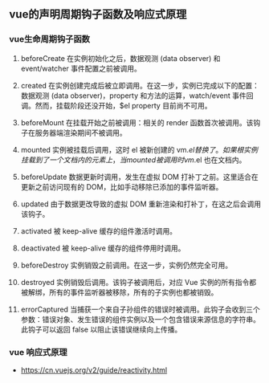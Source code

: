 ## vue的声明周期钩子函数及响应式原理

### vue生命周期钩子函数

1. beforeCreate 在实例初始化之后，数据观测 (data observer) 和 event/watcher 事件配置之前被调用。

2. created 在实例创建完成后被立即调用。在这一步，实例已完成以下的配置：数据观测 (data observer)，property 和方法的运算，watch/event 事件回调。然而，挂载阶段还没开始，$el property 目前尚不可用。

3. beforeMount 在挂载开始之前被调用：相关的 render 函数首次被调用。该钩子在服务器端渲染期间不被调用。

4. mounted 实例被挂载后调用，这时 el 被新创建的 vm.$el 替换了。如果根实例挂载到了一个文档内的元素上，当 mounted 被调用时 vm.$el 也在文档内。

5. beforeUpdate 数据更新时调用，发生在虚拟 DOM 打补丁之前。这里适合在更新之前访问现有的 DOM，比如手动移除已添加的事件监听器。

6. updated 由于数据更改导致的虚拟 DOM 重新渲染和打补丁，在这之后会调用该钩子。

7. activated 被 keep-alive 缓存的组件激活时调用。

8. deactivated 被 keep-alive 缓存的组件停用时调用。 

9. beforeDestroy 实例销毁之前调用。在这一步，实例仍然完全可用。

10. destroyed 实例销毁后调用。该钩子被调用后，对应 Vue 实例的所有指令都被解绑，所有的事件监听器被移除，所有的子实例也都被销毁。

11. errorCaptured 当捕获一个来自子孙组件的错误时被调用。此钩子会收到三个参数：错误对象、发生错误的组件实例以及一个包含错误来源信息的字符串。此钩子可以返回 false 以阻止该错误继续向上传播。


### vue 响应式原理

+ https://cn.vuejs.org/v2/guide/reactivity.html
